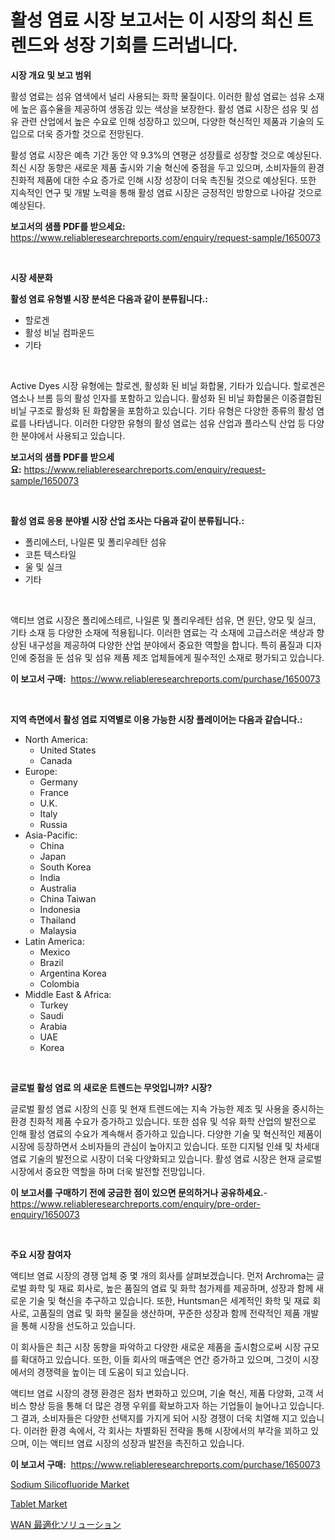 <p><h1>활성 염료 시장 보고서는 이 시장의 최신 트렌드와 성장 기회를 드러냅니다.</h1></p><p><strong>시장 개요 및 보고 범위</strong></p>
<p><p>활성 염료는 섬유 염색에서 널리 사용되는 화학 물질이다. 이러한 활성 염료는 섬유 소재에 높은 흡수율을 제공하여 생동감 있는 색상을 보장한다. 활성 염료 시장은 섬유 및 섬유 관련 산업에서 높은 수요로 인해 성장하고 있으며, 다양한 혁신적인 제품과 기술의 도입으로 더욱 증가할 것으로 전망된다. </p><p>활성 염료 시장은 예측 기간 동안 약 9.3%의 연평균 성장률로 성장할 것으로 예상된다. 최신 시장 동향은 새로운 제품 출시와 기술 혁신에 중점을 두고 있으며, 소비자들의 환경 친화적 제품에 대한 수요 증가로 인해 시장 성장이 더욱 촉진될 것으로 예상된다. 또한 지속적인 연구 및 개발 노력을 통해 활성 염료 시장은 긍정적인 방향으로 나아갈 것으로 예상된다.</p></p>
<p><strong>보고서의 샘플 PDF를 받으세요:</strong> <a href="https://www.reliableresearchreports.com/enquiry/request-sample/1650073">https://www.reliableresearchreports.com/enquiry/request-sample/1650073</a></p>
<p>&nbsp;</p>
<p><strong>시장 세분화</strong></p>
<p><strong>활성 염료 유형별 시장 분석은 다음과 같이 분류됩니다.:</strong></p>
<p><ul><li>할로겐</li><li>활성 비닐 컴파운드</li><li>기타</li></ul></p>
<p>&nbsp;</p>
<p><p>Active Dyes 시장 유형에는 할로겐, 활성화 된 비닐 화합물, 기타가 있습니다. 할로겐은 염소나 브롬 등의 활성 인자를 포함하고 있습니다. 활성화 된 비닐 화합물은 이중결합된 비닐 구조로 활성화 된 화합물을 포함하고 있습니다. 기타 유형은 다양한 종류의 활성 염료를 나타냅니다. 이러한 다양한 유형의 활성 염료는 섬유 산업과 플라스틱 산업 등 다양한 분야에서 사용되고 있습니다.</p></p>
<p><strong>보고서의 샘플 PDF를 받으세요:</strong>&nbsp;<a href="https://www.reliableresearchreports.com/enquiry/request-sample/1650073">https://www.reliableresearchreports.com/enquiry/request-sample/1650073</a></p>
<p>&nbsp;</p>
<p><strong> 활성 염료 응용 분야별 시장 산업 조사는 다음과 같이 분류됩니다.:</strong></p>
<p><ul><li>폴리에스터, 나일론 및 폴리우레탄 섬유</li><li>코튼 텍스타일</li><li>울 및 실크</li><li>기타</li></ul></p>
<p>&nbsp;</p>
<p><p>액티브 염료 시장은 폴리에스테르, 나일론 및 폴리우레탄 섬유, 면 원단, 양모 및 실크, 기타 소재 등 다양한 소재에 적용됩니다. 이러한 염료는 각 소재에 고급스러운 색상과 향상된 내구성을 제공하여 다양한 산업 분야에서 중요한 역할을 합니다. 특히 품질과 디자인에 중점을 둔 섬유 및 섬유 제품 제조 업체들에게 필수적인 소재로 평가되고 있습니다.</p></p>
<p><strong>이 보고서 구매:</strong>&nbsp; <a href="https://www.reliableresearchreports.com/purchase/1650073">https://www.reliableresearchreports.com/purchase/1650073</a></p>
<p>&nbsp;</p>
<p><strong>지역 측면에서 활성 염료 지역별로 이용 가능한 시장 플레이어는 다음과 같습니다.:</strong></p>
<p><ul>
    <li>
        North America:
        <ul>
            <li>United States</li>
            <li>Canada</li>
        </ul>
    </li>
    <li>
        Europe:
        <ul>
            <li>Germany</li>
            <li>France</li>
            <li>U.K.</li>
            <li>Italy</li>
            <li>Russia</li>
        </ul>
    </li>
    <li>
        Asia-Pacific:
        <ul>
            <li>China</li>
            <li>Japan</li>
            <li>South Korea</li>
            <li>India</li>
            <li>Australia</li>
            <li>China Taiwan</li>
            <li>Indonesia</li>
            <li>Thailand</li>
            <li>Malaysia</li>
        </ul>
    </li>
    <li>
        Latin America:
        <ul>
            <li>Mexico</li>
            <li>Brazil</li>
            <li>Argentina Korea</li>
            <li>Colombia</li>
        </ul>
    </li>
    <li>
        Middle East & Africa:
        <ul>
            <li>Turkey</li>
            <li>Saudi</li>
            <li>Arabia</li>
            <li>UAE</li>
            <li>Korea</li>
        </ul>
    </li>
    </ul></p>
<p>&nbsp;</p>
<p><strong>글로벌 활성 염료 의 새로운 트렌드는 무엇입니까? 시장?</strong></p>
<p><p>글로벌 활성 염료 시장의 신흥 및 현재 트렌드에는 지속 가능한 제조 및 사용을 중시하는 환경 친화적 제품 수요가 증가하고 있습니다. 또한 섬유 및 석유 화학 산업의 발전으로 인해 활성 염료의 수요가 계속해서 증가하고 있습니다. 다양한 기술 및 혁신적인 제품이 시장에 등장하면서 소비자들의 관심이 높아지고 있습니다. 또한 디지털 인쇄 및 차세대 염료 기술의 발전으로 시장이 더욱 다양화되고 있습니다. 활성 염료 시장은 현재 글로벌 시장에서 중요한 역할을 하며 더욱 발전할 전망입니다.</p></p>
<p><strong>이 보고서를 구매하기 전에 궁금한 점이 있으면 문의하거나 공유하세요.</strong>- <a href="https://www.reliableresearchreports.com/enquiry/pre-order-enquiry/1650073">https://www.reliableresearchreports.com/enquiry/pre-order-enquiry/1650073</a></p>
<p>&nbsp;</p>
<p><strong>주요 시장 참여자</strong></p>
<p><p>액티브 염료 시장의 경쟁 업체 중 몇 개의 회사를 살펴보겠습니다. 먼저 Archroma는 글로벌 화학 및 재료 회사로, 높은 품질의 염료 및 화학 첨가제를 제공하며, 성장과 함께 새로운 기술 및 혁신을 추구하고 있습니다. 또한, Huntsman은 세계적인 화학 및 재료 회사로, 고품질의 염료 및 화학 물질을 생산하며, 꾸준한 성장과 함께 전략적인 제품 개발을 통해 시장을 선도하고 있습니다.</p><p>이 회사들은 최근 시장 동향을 파악하고 다양한 새로운 제품을 출시함으로써 시장 규모를 확대하고 있습니다. 또한, 이들 회사의 매출액은 연간 증가하고 있으며, 그것이 시장에서의 경쟁력을 높이는 데 도움이 되고 있습니다.</p><p>액티브 염료 시장의 경쟁 환경은 점차 변화하고 있으며, 기술 혁신, 제품 다양화, 고객 서비스 향상 등을 통해 더 많은 경쟁 우위를 확보하고자 하는 기업들이 늘어나고 있습니다. 그 결과, 소비자들은 다양한 선택지를 가지게 되어 시장 경쟁이 더욱 치열해 지고 있습니다. 이러한 환경 속에서, 각 회사는 차별화된 전략을 통해 시장에서의 부각을 꾀하고 있으며, 이는 액티브 염료 시장의 성장과 발전을 촉진하고 있습니다.</p></p>
<p><strong>이 보고서 구매:</strong>&nbsp;&nbsp;<a href="https://www.reliableresearchreports.com/purchase/1650073">https://www.reliableresearchreports.com/purchase/1650073</a></p>
<p><p><a href="https://rainy-horn-d69.notion.site/Decoding-the-Sodium-Silicofluoride-Market-A-Deep-Dive-into-the-Latest-Market-Trends-Market-Segment-e57f0314d9cb49a29eb304dfe573ecc5">Sodium Silicofluoride Market</a></p><p><a href="https://github.com/mabutironaldo/Market-Research-Report-List-3/blob/main/tablet-market.md">Tablet Market</a></p><p><a href="https://github.com/zoetazuur/Market-Research-Report-List-1/blob/main/212848210795.md">WAN 最適化ソリューション</a></p></p>
